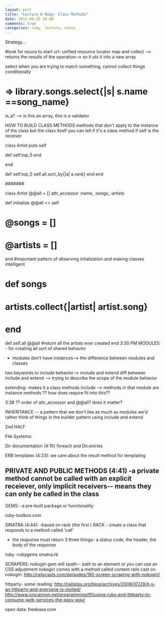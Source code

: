 ```yaml
---
layout: post
title: "Lecture 6 Ruby- Class Methods"
date: 2012-06-25 10:48
comments: true
categories: ruby, lecture, notes
---
```


Strategy...

#look for nouns to start
url- unified resource locator
map and collect --> returns the results of the operation--> so it uts it into a new array

select when you are trying to match something, cannot collect things conditionally
# => library.songs.select{|s| s.name ==song_name}

is_a? --> is this an array, this is a validator

HOW TO BUILD CLASS METHODS
methods that don't apply to the instance of the class but the class itself
you can tell if it's a class method if self is the receiver

class Artist
puts self

def self.top_5
end

end

def self.top_5
self.all.sort_by{|a| a.rank}
end
end

#######

class Artist
@@all = []
attr_accessor :name, :songs, :artists

def initialize
@@all << self
# @songs = []
# @artists = []
end
#important pattern of observing intialization and making classes intelligent

# def songs
# artists.collect{|artist| artist.song}
# end

def self.all
@@all #return all the artists ever created
end
3:30 PM
MODULES - for creating all sort of shared behavior
- modules don't have instances--> the difference between modules and classes

two keywords to include behavior--> include and extend
diff between include and extend --> trying to describe the scope of the module behavior

extending- makes it a class methods
include --> methods in that module are instance methods
?? how does require fit into this??

3:38
?? order of attr_accessor and @@all? does it matter?

INHERITANCE -- a pattern that we don't like as much as modules
we'd rather think of things in the builder pattern using include and extend

2nd HALF

File Systems:

Dir documentation (4:10)
foreach and Dir.entries

ERB templates (4:23):
we care about the result method for templating

PRIVATE AND PUBLIC METHODS (4:41)
-a private method cannot be called with an explicit receiever, only implicit receivers-- means they can only be called in the class
-

GEMS:
-a pre-built package or functionality

ruby-toolbox.com

SINATRA (4:44):
-based on rack (the first )
RACK - create a class that responds to a method called 'call'
- the response must return 3 three things- a status code, the header, the body of the response

ruby -rubygems sinatra.rb

SCRAPERS:
nokogiri gem will
xpath-- path to an element or you can use an CSS adjustment
nokogiri comes with a method called content
rails cast on nokogiri: http://railscasts.com/episodes/190-screen-scraping-with-nokogiri/

httparty-
some reading: http://railstips.org/blog/archives/2008/07/29/it-s-an-httparty-and-everyone-is-invited/
http://www.ioncannon.net/programming/91/using-ruby-and-httparty-to-consume-web-services-the-easy-way/

open data:
freebase.com